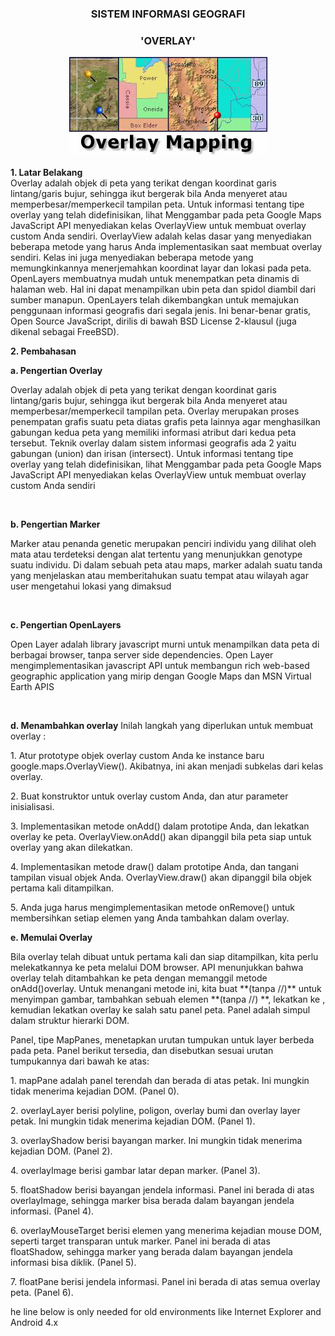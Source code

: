 <h3 align="center">SISTEM INFORMASI GEOGRAFI</h3>
<h3 align="center">
'OVERLAY'
</h3>


<p align="center">
  <img src="https://github.com/nadiaaaAR/Geographic-Information-System/blob/master/img/overlay.jpg">
</p>


**1. Latar Belakang**<br>
Overlay adalah objek di peta yang terikat dengan koordinat garis lintang/garis bujur, sehingga ikut bergerak bila Anda menyeret atau memperbesar/memperkecil tampilan peta. Untuk informasi tentang tipe overlay yang telah didefinisikan, lihat Menggambar pada peta Google Maps JavaScript API menyediakan kelas OverlayView untuk membuat overlay custom Anda sendiri. OverlayView adalah kelas dasar yang menyediakan beberapa metode yang harus Anda implementasikan saat membuat overlay sendiri. Kelas ini juga menyediakan beberapa metode yang memungkinkannya menerjemahkan koordinat layar dan lokasi pada peta. 
OpenLayers membuatnya mudah untuk menempatkan peta dinamis di halaman web. Hal ini dapat menampilkan ubin peta dan spidol diambil dari sumber manapun. OpenLayers telah dikembangkan untuk memajukan penggunaan informasi geografis dari segala jenis. Ini benar-benar gratis, Open Source JavaScript, dirilis di bawah BSD License 2-klausul (juga dikenal sebagai FreeBSD).

**2. Pembahasan**<br>

**a.	Pengertian Overlay**
<p>Overlay adalah objek di peta yang terikat dengan koordinat garis lintang/garis bujur, sehingga ikut bergerak bila Anda menyeret atau memperbesar/memperkecil tampilan peta. Overlay merupakan proses penempatan grafis suatu peta diatas grafis peta lainnya agar menghasilkan gabungan kedua peta yang memiliki informasi atribut dari kedua peta tersebut. Teknik overlay dalam sistem informasi geografis ada 2 yaitu gabungan (union) dan irisan (intersect). Untuk informasi tentang tipe overlay yang telah didefinisikan, lihat Menggambar pada peta Google Maps JavaScript API menyediakan kelas OverlayView untuk membuat overlay custom Anda sendiri</p><br>

**b.	Pengertian Marker**
<p>Marker atau penanda genetic merupakan penciri individu yang dilihat oleh mata atau terdeteksi dengan alat tertentu yang menunjukkan genotype suatu individu. Di dalam sebuah peta atau maps, marker adalah suatu tanda yang menjelaskan atau memberitahukan suatu tempat atau wilayah agar user mengetahui lokasi yang dimaksud</p><br>

**c.	Pengertian OpenLayers**
<p>Open Layer adalah library javascript murni untuk menampilkan data peta di berbagai browser, tanpa server side dependencies. Open Layer mengimplementasikan javascript API untuk membangun rich web-based geographic application yang mirip dengan Google Maps dan MSN Virtual Earth APIS</p><br>

**d.	Menambahkan overlay**
Inilah langkah yang diperlukan untuk membuat overlay :<br>

<p>1.	Atur prototype objek overlay custom Anda ke instance baru google.maps.OverlayView(). Akibatnya, ini akan menjadi subkelas dari kelas overlay.</p>
<p>2.	Buat konstruktor untuk overlay custom Anda, dan atur parameter inisialisasi.</p>
<p>3.	Implementasikan metode onAdd() dalam prototipe Anda, dan lekatkan overlay ke peta. OverlayView.onAdd() akan dipanggil bila peta siap untuk overlay yang akan dilekatkan.</p>
<p>4.	Implementasikan metode draw() dalam prototipe Anda, dan tangani tampilan visual objek Anda. OverlayView.draw() akan dipanggil bila objek pertama kali ditampilkan.</p>
<p>5.	Anda juga harus mengimplementasikan metode onRemove() untuk membersihkan setiap elemen yang Anda tambahkan dalam overlay.</p>


**e.	Memulai Overlay**
<p>Bila overlay telah dibuat untuk pertama kali dan siap ditampilkan, kita perlu melekatkannya ke peta melalui DOM browser. API menunjukkan bahwa overlay telah ditambahkan ke peta dengan memanggil metode onAdd()overlay. Untuk menangani metode ini, kita buat <//div//> **(tanpa //)** untuk menyimpan gambar, tambahkan sebuah elemen <//img//> **(tanpa //) **, lekatkan ke <//div//>, kemudian lekatkan overlay ke salah satu panel peta. Panel adalah simpul dalam struktur hierarki DOM.</p>
Panel, tipe MapPanes, menetapkan urutan tumpukan untuk layer berbeda pada peta. Panel berikut tersedia, dan disebutkan sesuai urutan tumpukannya dari bawah ke atas:<p>
<p>1.	mapPane adalah panel terendah dan berada di atas petak. Ini mungkin tidak menerima kejadian DOM. (Panel 0).</p>
<p>2.	overlayLayer berisi polyline, poligon, overlay bumi dan overlay layer petak. Ini mungkin tidak menerima kejadian DOM. (Panel 1).</p>
<p>3.	overlayShadow berisi bayangan marker. Ini mungkin tidak menerima kejadian DOM. (Panel 2).</p>
<p>4.	overlayImage berisi gambar latar depan marker. (Panel 3).</p>
<p>5.	floatShadow berisi bayangan jendela informasi. Panel ini berada di atas overlayImage, sehingga marker bisa berada dalam bayangan jendela informasi. (Panel 4).</p>
<p>6.	overlayMouseTarget berisi elemen yang menerima kejadian mouse DOM, seperti target transparan untuk marker. Panel ini berada di atas floatShadow, sehingga marker yang berada dalam bayangan jendela informasi bisa diklik. (Panel 5).</p>
<p>7.	floatPane berisi jendela informasi. Panel ini berada di atas semua overlay peta. (Panel 6).</p></p>


<div class="content">
<!DOCTYPE html>
<html>
  <head>
    <title>Overlay</title>
    <link rel="stylesheet" href="https://openlayers.org/en/v3.20.1/css/ol.css" type="text/css">
    he line below is only needed for old environments like Internet Explorer and Android 4.x 
    <script src="https://cdn.polyfill.io/v2/polyfill.min.js?features=requestAnimationFrame,Element.prototype.classList,URL"></script>
    <script src="https://openlayers.org/en/v3.20.1/build/ol.js"></script>
    <script src="https://code.jquery.com/jquery-2.2.3.min.js"></script>
    <link rel="stylesheet" href="https://maxcdn.bootstrapcdn.com/bootstrap/3.3.6/css/bootstrap.min.css">
    <script src="https://maxcdn.bootstrapcdn.com/bootstrap/3.3.6/js/bootstrap.min.js"></script>
    <style>
      #marker {
        width: 30px;
        height: 30px;
        border: 7px solid #088;
        border-radius: 60px;
        background-color: #0000CD;
        opacity: 3.0;

      }
      #bandung {
        text-decoration: none;
        color: #FF0000;
        font-size: 11pt;
        font-weight: bold;
      }
      #marker1 {
        width: 30px;
        height: 30px;
        border: 7px solid #088;
        border-radius: 60px;
        background-color: #0000CD;
        opacity: 3.0;
      }
      #bulukumba {
        text-decoration: none;
        color: #FF0000;
        font-size: 11pt;
        font-weight: bold;
      }

.popover-content {
        min-width: 180px;
      }
    </style>
  </head>
  <body>
    <div id="map" class="map"></div>
    <div style="display: none;">
      Clickable label for Vienna 
      <a class="overlay" id="bandung" target="_blank" href="https://id.wikipedia.org/wiki/Kota_Bandung">Bandung</a>
      <div id="marker" title="Marker"></div>
      Clickable label for Vienna 
      <a class="overlay" id”bulukumba" target="_blank" href="https://id.wikipedia.org/wiki/bulukumba">Bulukumba</a>
      <div id="marker1" title="Marker"></div>
      Popup 
      <div id="popup" title="Welcome to My Maps"></div>
    </div>
    <script>

      var map = new ol.Map({
        layers: [
          new ol.layer.Tile({
            source: new ol.source.XYZ({
              url: 'https://map.vas.web.id/wmts/agm/webmercator/{z}/{x}/{y}.png'
            })
          })
        ],
        target: 'map',
        view: new ol.View({
          center: ol.proj.transform([118.015776, -2.6000285], 'EPSG:4326', 'EPSG:3857'),
          zoom: 5
        })
      });

      var pos = ol.proj.fromLonLat([107.609810,-6.914744]);

      // Vienna marker
      var marker = new ol.Overlay({
        position: pos,
        positioning: 'center-center',
        element: document.getElementById('marker'),
        stopEvent: false
      });
      map.addOverlay(marker);

// Vienna label
      var bandung = new ol.Overlay({
        position: pos,
        element: document.getElementById('bandung')
      });
      map.addOverlay(bandung);

      var pos1 = ol.proj.fromLonLat([105.3794937,-6.4457721]);

      // Vienna marker
      var marker1 = new ol.Overlay({
        position: pos1,
        positioning: 'center-center',
        element: document.getElementById('marker1'),
        stopEvent: false
      });
      map.addOverlay(marker1);

      // Vienna label
      var bulukumba = new ol.Overlay({
        position: pos1,
        element: document.getElementById('bulukumba')
      });
      map.addOverlay(bulukumba);

      // Popup showing the position the user clicked
      var popup = new ol.Overlay({
        element: document.getElementById('popup')
      });
      map.addOverlay(popup);

      map.on('click', function(evt) {
        var element = popup.getElement();
        var coordinate = evt.coordinate;
        var hdms = ol.coordinate.toStringHDMS(ol.proj.transform(
            coordinate, 'EPSG:3857', 'EPSG:4326'));

        $(element).popover('destroy');
        popup.setPosition(coordinate);
        // the keys are quoted to prevent renaming in ADVANCED mode.
        $(element).popover({
          'placement': 'top',
          'animation': false,
          'html': true,
          'content': '<p>The location you clicked was:</p><code>' + hdms + '</code>'
        });
        $(element).popover('show');
      });
    </script>
  </body>
</html> 
</div>


<br><br>
**Hasil Praktikum :**

<p align="center">
  <img src="https://github.com/nadiaaaAR/Geographic-Information-System/blob/master/img/map.PNG">
</p>

**3. Penutup**

**a. Kesimpulan**
Overlay merupakan proses penempatan grafis suatu peta diatas grafis peta lainnya agar menghasilkan gabungan kedua peta yang memiliki informasi atribut dari kedua peta tersebut. Teknik overlay dalam sistem informasi geografis ada 2 yaitu gabungan (union) dan irisan (intersect).


**a. Kesimpulan**
Selanjutnya untuk mendalami materi Overlay  dengan membaca sumber-sumber yang tersedia di buku maupun internet , dan melakukan praktikum mandiri.

**Link Github** 	            :  https://github.com/nadiaaaAR/Geographic-Information-System<br>

**Referensi**	                :  http://openlayers.org/two/<br>

**Scan Plagiarisme**          : <br>
   
a. searchenginereport     :   https://drive.google.com/open?id=0B831iVXSuoJcd2NlUEtiMWdYTlk <br>
        
                       
b. smallseotools	      :   https://drive.google.com/open?id=0B831iVXSuoJcTlVKa1ZWTkRTU2s<br>

                      

> - Fullname 				 : Nadia Ayu Lestari Arifin
> - Nickname 				 : Nadia
> - NPM		 				 : 1144002
> - Class	 				 : D4 TI 3C
> - Department  		     : Informatics Engineering
> - Collage					 : Politeknik Pos Indonesia



